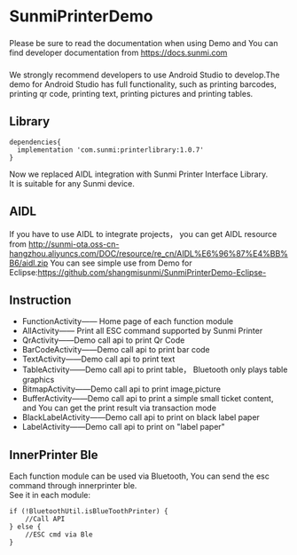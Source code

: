 SunmiPrinterDemo
==========
### 
Please be sure to read the documentation when using Demo and You can find 
developer documentation from https://docs.sunmi.com
###
We strongly recommend developers to use Android Studio to develop.The demo for Android Studio has full functionality, such as printing barcodes, printing qr code, printing text, printing pictures and printing tables.  

## Library
    
    dependencies{
      implementation 'com.sunmi:printerlibrary:1.0.7'
    }
    
Now we replaced AIDL integration with Sunmi Printer Interface Library.  
It is suitable for any Sunmi device.  

## AIDL  
If you have to use AIDL to integrate projects， you can get AIDL resource from http://sunmi-ota.oss-cn-hangzhou.aliyuncs.com/DOC/resource/re_cn/AIDL%E6%96%87%E4%BB%B6/aidl.zip
You can see simple use from Demo for Eclipse:https://github.com/shangmisunmi/SunmiPrinterDemo-Eclipse-  

## Instruction

* FunctionActivity——
Home page of each function module  
* AllActivity——
Print all ESC command supported by Sunmi Printer
* QrActivity——Demo call api to print Qr Code
* BarCodeActivity——Demo call api to print bar code
* TextActivity——Demo call api to print text
* TableActivity——Demo call api to print table， 
Bluetooth only plays table graphics
* BitmapActivity——Demo call api to print image,picture
* BufferActivity——Demo call api to print 
a simple small ticket content, and You can get the print result via transaction mode
* BlackLabelActivity——Demo call api to print on black label paper
* LabelActivity——Demo call api to print on "label paper"

## InnerPrinter Ble
Each function module can be used via Bluetooth, 
You can send the esc command through innerprinter ble.  
See it in each module:
    
    if (!BluetoothUtil.isBlueToothPrinter) {
        //Call API  
    } else {
        //ESC cmd via Ble
    }
    

